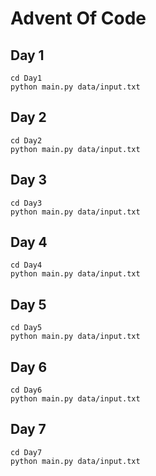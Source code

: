 # Advent Of Code

## Day 1

```
cd Day1
python main.py data/input.txt
```

## Day 2

```
cd Day2
python main.py data/input.txt
```

## Day 3

```
cd Day3
python main.py data/input.txt
```

## Day 4

```
cd Day4
python main.py data/input.txt
```

## Day 5

```
cd Day5
python main.py data/input.txt
```

## Day 6

```
cd Day6
python main.py data/input.txt
```

## Day 7

```
cd Day7
python main.py data/input.txt
```